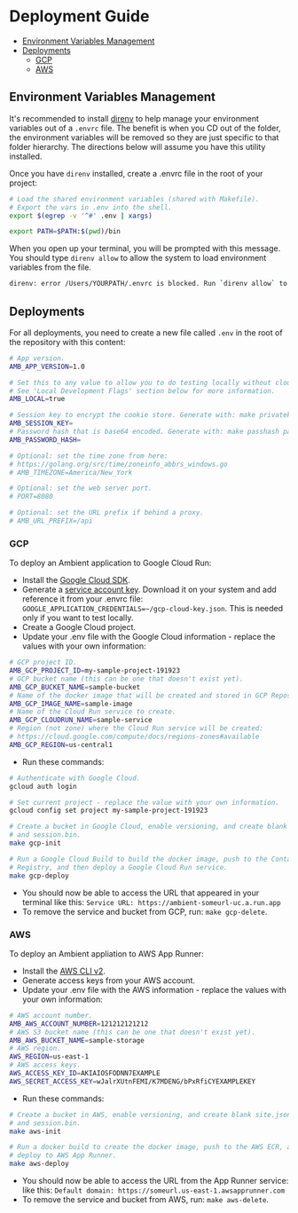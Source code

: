 # Deployment Guide <!-- omit in toc -->

- [Environment Variables Management](#environment-variables-management)
- [Deployments](#deployments)
  - [GCP](#gcp)
  - [AWS](#aws)

## Environment Variables Management

It's recommended to install [direnv](https://direnv.net/docs/installation.html) to help manage your environment variables out of a `.envrc` file. The benefit is when you CD out of the folder, the environment variables will be removed so they are just specific to that folder hierarchy. The directions below will assume you have this utility installed.

Once you have `direnv` installed, create a .envrc file in the root of your project:

```bash
# Load the shared environment variables (shared with Makefile).
# Export the vars in .env into the shell.
export $(egrep -v '^#' .env | xargs)

export PATH=$PATH:$(pwd)/bin
```

When you open up your terminal, you will be prompted with this message. You should type `direnv allow` to allow the system to load environment variables from the file.

```bash
direnv: error /Users/YOURPATH/.envrc is blocked. Run `direnv allow` to approve its content
```

## Deployments

For all deployments, you need to create a new file called `.env` in the root of the repository with this content:

```bash
# App version.
AMB_APP_VERSION=1.0

# Set this to any value to allow you to do testing locally without cloud access.
# See 'Local Development Flags' section below for more information.
AMB_LOCAL=true

# Session key to encrypt the cookie store. Generate with: make privatekey
AMB_SESSION_KEY=
# Password hash that is base64 encoded. Generate with: make passhash passwordhere
AMB_PASSWORD_HASH=

# Optional: set the time zone from here:
# https://golang.org/src/time/zoneinfo_abbrs_windows.go
# AMB_TIMEZONE=America/New_York

# Optional: set the web server port.
# PORT=8080

# Optional: set the URL prefix if behind a proxy.
# AMB_URL_PREFIX=/api
```

### GCP

To deploy an Ambient application to Google Cloud Run:

- Install the [Google Cloud SDK](https://cloud.google.com/sdk/docs/install).
- Generate a [service account key](https://console.cloud.google.com/apis/credentials/serviceaccountkey). Download it on your system and add reference it from your .envrc file: `GOOGLE_APPLICATION_CREDENTIALS=~/gcp-cloud-key.json`. This is needed only if you want to test locally.
- Create a Google Cloud project.
- Update your .env file with the Google Cloud information - replace the values with your own information:

```bash
# GCP project ID.
AMB_GCP_PROJECT_ID=my-sample-project-191923
# GCP bucket name (this can be one that doesn't exist yet).
AMB_GCP_BUCKET_NAME=sample-bucket
# Name of the docker image that will be created and stored in GCP Repository.
AMB_GCP_IMAGE_NAME=sample-image
# Name of the Cloud Run service to create.
AMB_GCP_CLOUDRUN_NAME=sample-service
# Region (not zone) where the Cloud Run service will be created:
# https://cloud.google.com/compute/docs/regions-zones#available
AMB_GCP_REGION=us-central1
```

- Run these commands:

```bash
# Authenticate with Google Cloud.
gcloud auth login

# Set current project - replace the value with your own information.
gcloud config set project my-sample-project-191923

# Create a bucket in Google Cloud, enable versioning, and create blank site.json
# and session.bin.
make gcp-init

# Run a Google Cloud Build to build the docker image, push to the Container
# Registry, and then deploy a Google Cloud Run service.
make gcp-deploy
```

- You should now be able to access the URL that appeared in your terminal like this: `Service URL: https://ambient-someurl-uc.a.run.app`
- To remove the service and bucket from GCP, run: `make gcp-delete`.

### AWS

To deploy an Ambient appliation to AWS App Runner:

- Install the [AWS CLI v2](https://docs.aws.amazon.com/cli/latest/userguide/install-cliv2.html).
- Generate access keys from your AWS account.
- Update your .env file with the AWS information - replace the values with your own information:

```bash
# AWS account number.
AMB_AWS_ACCOUNT_NUMBER=121212121212
# AWS S3 bucket name (this can be one that doesn't exist yet).
AMB_AWS_BUCKET_NAME=sample-storage
# AWS region.
AWS_REGION=us-east-1
# AWS access keys.
AWS_ACCESS_KEY_ID=AKIAIOSFODNN7EXAMPLE
AWS_SECRET_ACCESS_KEY=wJalrXUtnFEMI/K7MDENG/bPxRfiCYEXAMPLEKEY
```

- Run these commands:

```bash
# Create a bucket in AWS, enable versioning, and create blank site.json
# and session.bin.
make aws-init

# Run a docker build to create the docker image, push to the AWS ECR, and then
# deploy to AWS App Runner.
make aws-deploy
```

- You should now be able to access the URL from the App Runner service: like this: `Default domain: https://someurl.us-east-1.awsapprunner.com`
- To remove the service and bucket from AWS, run: `make aws-delete`.